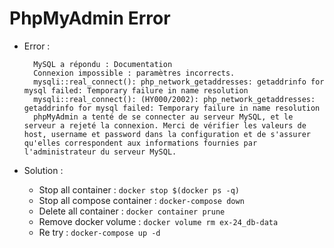 # PhpMyAdmin Error

- Error :

        MySQL a répondu : Documentation
        Connexion impossible : paramètres incorrects.
        mysqli::real_connect(): php_network_getaddresses: getaddrinfo for mysql failed: Temporary failure in name resolution
        mysqli::real_connect(): (HY000/2002): php_network_getaddresses: getaddrinfo for mysql failed: Temporary failure in name resolution
        phpMyAdmin a tenté de se connecter au serveur MySQL, et le serveur a rejeté la connexion. Merci de vérifier les valeurs de host, username et password dans la configuration et de s'assurer qu'elles correspondent aux informations fournies par l'administrateur du serveur MySQL.

- Solution :

    - Stop all container : `docker stop $(docker ps -q)`
    - Stop all compose container : `docker-compose down`
    - Delete all container : `docker container prune`
    - Remove docker volume : `docker volume rm ex-24_db-data`
    - Re try : `docker-compose up -d`